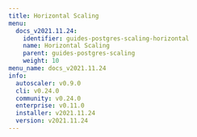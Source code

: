 ```yaml
---
title: Horizontal Scaling
menu:
  docs_v2021.11.24:
    identifier: guides-postgres-scaling-horizontal
    name: Horizontal Scaling
    parent: guides-postgres-scaling
    weight: 10
menu_name: docs_v2021.11.24
info:
  autoscaler: v0.9.0
  cli: v0.24.0
  community: v0.24.0
  enterprise: v0.11.0
  installer: v2021.11.24
  version: v2021.11.24
---
```


